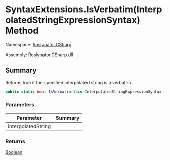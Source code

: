 # SyntaxExtensions\.IsVerbatim\(InterpolatedStringExpressionSyntax\) Method

Namespace: [Roslynator.CSharp](../../README.md)

Assembly: Roslynator\.CSharp\.dll

## Summary

Returns true if the specified interpolated string is a verbatim\.

```csharp
public static bool IsVerbatim(this InterpolatedStringExpressionSyntax interpolatedString)
```

### Parameters

| Parameter | Summary |
| --------- | ------- |
| interpolatedString | |

### Returns

[Boolean](https://docs.microsoft.com/en-us/dotnet/api/system.boolean)


